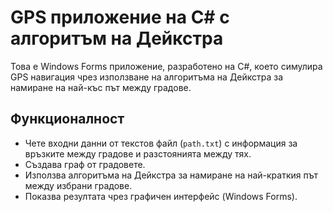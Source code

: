 # GPS приложение на C# с алгоритъм на Дейкстра

Това е Windows Forms приложение, разработено на C#, което симулира GPS навигация чрез използване на алгоритъма на Дейкстра за намиране на най-къс път между градове.

## Функционалност
- Чете входни данни от текстов файл (`path.txt`) с информация за връзките между градове и разстоянията между тях.
- Създава граф от градовете.
- Използва алгоритъма на Дейкстра за намиране на най-краткия път между избрани градове.
- Показва резултата чрез графичен интерфейс (Windows Forms).
